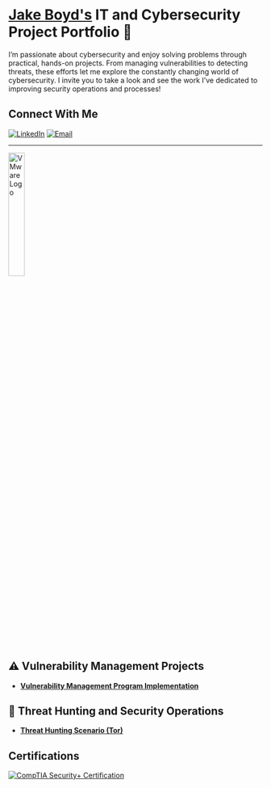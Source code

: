 # <a href="https://www.linkedin.com/in/boydjake/">Jake Boyd's</a> IT and Cybersecurity Project Portfolio 🔐

I’m passionate about cybersecurity and enjoy solving problems through practical, hands-on projects. From managing vulnerabilities to detecting threats, these efforts let me explore the constantly changing world of cybersecurity. I invite you to take a look and see the work I’ve dedicated to improving security operations and processes!

## Connect With Me

[![LinkedIn](https://img.shields.io/badge/LinkedIn-Connect-00c6ff?logo=linkedin)](https://linkedin.com/in/boydjake) [![Email](https://img.shields.io/badge/Email-jbsec2%40gmail.com-red?logo=gmail)](mailto:jbsec2@gmail.com)

---


<img src="https://www.x-od.com/wp-content/uploads/2023/10/VM-VRT-WHT.png" alt="VMware Logo" width="25%" style="pointer-events: none;">
 
## ⚠️ Vulnerability Management Projects

- **[Vulnerability Management Program Implementation](https://github.com/jakeboyd2/vulnerability-management-program/tree/main)**
  

## 🚨 Threat Hunting and Security Operations

- **[Threat Hunting Scenario (Tor)](https://github.com/jakeboyd2/threat-hunting-scenario-tor)**  
  

## Certifications
<div>
<a href="https://drive.google.com/file/d/13VYMZK9CX3QGJWrpTQ8jBve-QNikMGuk/view?usp=sharing" target="_blank" rel="noopener">
  <img src="https://img.shields.io/badge/-Security%2B-FF0000?&style=for-the-badge&logo=CompTIA&logoColor=white" alt="CompTIA Security+ Certification" />
</a>
